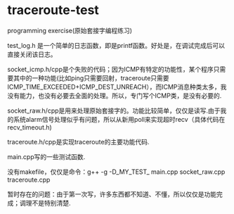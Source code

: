 traceroute-test
===============

programming exercise(原始套接字编程练习)

test_log.h 是一个简单的日志函数，即是printf函数。好处是，在调试完成后可以直接关闭该日志。

socket_icmp.h/cpp是个失败的代码；因为ICMP有特定的功能性，某个程序只需要其中的一种功能(比如ping只需要回射，traceroute只需要ICMP_TIME_EXCEEDED+ICMP_DEST_UNREACH），而ICMP消息种类太多，我没有能力，也没有必要去全面的处理。所以，专门写个ICMP类，是没有必要的.

socket_raw.h/cpp是用来处理原始套接字的。功能比较简单，仅仅是读写.由于我的系统alarm信号处理似乎有问题，所以从新用poll来实现超时recv（具体代码在recv_timeout.h)

traceroute.h/cpp是实现traceroute的主要功能代码.

main.cpp写的一些测试函数.

没有makefile，仅仅是命令：g++ -g -D_MY_TEST_  main.cpp socket_raw.cpp traceroute.cpp

暂时存在的问题：由于第一次写，许多东西都不知道、不懂，所以仅仅是功能完成；调理不是特别清楚.
